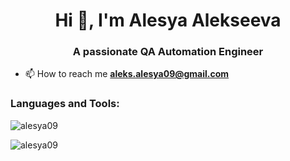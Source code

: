 <h1 align="center">Hi 👋, I'm Alesya Alekseeva</h1>
<h3 align="center">A passionate QA Automation Engineer</h3>

- 📫 How to reach me **aleks.alesya09@gmail.com**

<p align="left">
</p>

<h3 align="left">Languages and Tools:</h3>


<p><img align="center" src="https://github-readme-stats.vercel.app/api/top-langs?username=alesya09&show_icons=true&locale=en&layout=compact" alt="alesya09" /></p>

<p><img align="center" src="https://github-readme-streak-stats.herokuapp.com/?user=alesya09&" alt="alesya09" /></p>
